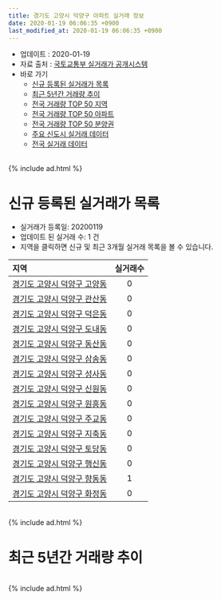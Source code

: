 ```yaml
---
title: 경기도 고양시 덕양구 아파트 실거래 정보
date: 2020-01-19 06:06:35 +0900
last_modified_at: 2020-01-19 06:06:35 +0900
---
```


* 업데이트 : 2020-01-19
* 자료 출처 : [국토교통부 실거래가 공개시스템](http://rt.molit.go.kr)
* 바로 가기
    * [신규 등록된 실거래가 목록](#신규-등록된-실거래가-목록)
    * [최근 5년간 거래량 추이](#최근-5년간-거래량-추이)
    * [전국 거래량 TOP 50 지역](https://apt-info.github.io/apt-trade-info/최근-3개월-전국에서-가장-거래가-많이-발생한-지역)
    * [전국 거래량 TOP 50 아파트](https://apt-info.github.io/apt-trade-info/최근-3개월-전국에서-가장-거래가-많이-발생한-아파트)
    * [전국 거래량 TOP 50 분양권](https://apt-info.github.io/apt-trade-info/최근-3개월-전국에서-가장-거래가-많이-발생한-분양권)
    * [주요 신도시 실거래 데이터](https://apt-info.github.io/apt-trade-info/주요-신도시)
    * [전국 실거래 데이터](https://apt-info.github.io/apt-trade-info/전국)

<br>
{% include ad.html %}
<br>

# 신규 등록된 실거래가 목록
* 실거래가 등록일: 20200119
* 업데이트 된 실거래 수: 1 건
* 지역을 클릭하면 신규 및 최근 3개월 실거래 목록을 볼 수 있습니다.


|지역|실거래수|
|:---|:---:|
|[경기도 고양시 덕양구 고양동](https://apt-info.github.io/apt-trade-info/경기도-고양시-덕양구-고양동)|0|
|[경기도 고양시 덕양구 관산동](https://apt-info.github.io/apt-trade-info/경기도-고양시-덕양구-관산동)|0|
|[경기도 고양시 덕양구 덕은동](https://apt-info.github.io/apt-trade-info/경기도-고양시-덕양구-덕은동)|0|
|[경기도 고양시 덕양구 도내동](https://apt-info.github.io/apt-trade-info/경기도-고양시-덕양구-도내동)|0|
|[경기도 고양시 덕양구 동산동](https://apt-info.github.io/apt-trade-info/경기도-고양시-덕양구-동산동)|0|
|[경기도 고양시 덕양구 삼송동](https://apt-info.github.io/apt-trade-info/경기도-고양시-덕양구-삼송동)|0|
|[경기도 고양시 덕양구 성사동](https://apt-info.github.io/apt-trade-info/경기도-고양시-덕양구-성사동)|0|
|[경기도 고양시 덕양구 신원동](https://apt-info.github.io/apt-trade-info/경기도-고양시-덕양구-신원동)|0|
|[경기도 고양시 덕양구 원흥동](https://apt-info.github.io/apt-trade-info/경기도-고양시-덕양구-원흥동)|0|
|[경기도 고양시 덕양구 주교동](https://apt-info.github.io/apt-trade-info/경기도-고양시-덕양구-주교동)|0|
|[경기도 고양시 덕양구 지축동](https://apt-info.github.io/apt-trade-info/경기도-고양시-덕양구-지축동)|0|
|[경기도 고양시 덕양구 토당동](https://apt-info.github.io/apt-trade-info/경기도-고양시-덕양구-토당동)|0|
|[경기도 고양시 덕양구 행신동](https://apt-info.github.io/apt-trade-info/경기도-고양시-덕양구-행신동)|0|
|[경기도 고양시 덕양구 향동동](https://apt-info.github.io/apt-trade-info/경기도-고양시-덕양구-향동동)|1|
|[경기도 고양시 덕양구 화정동](https://apt-info.github.io/apt-trade-info/경기도-고양시-덕양구-화정동)|0|


<br>
{% include ad.html %}
<br>

# 최근 5년간 거래량 추이


<div style="width:100%;">
    <canvas id="deal_progress" height="200"></canvas>
</div>

<script>
new Chart(document.getElementById("deal_progress"), {
    type: 'line',
    data: {
        labels: ['201501','201502','201503','201504','201505','201506','201507','201508','201509','201510','201511','201512','201601','201602','201603','201604','201605','201606','201607','201608','201609','201610','201611','201612','201701','201702','201703','201704','201705','201706','201707','201708','201709','201710','201711','201712','201801','201802','201803','201804','201805','201806','201807','201808','201809','201810','201811','201812','201901','201902','201903','201904','201905','201906','201907','201908','201909','201910','201911','201912','202001'],
        datasets: [{
            label: '매매',
            pointRadius: 1,
            data: [597, 632, 1001, 764, 745, 786, 647, 486, 544, 658, 411, 340, 416, 437, 626, 665, 734, 808, 812, 776, 741, 716, 358, 312, 264, 373, 540, 492, 727, 774, 651, 365, 335, 332, 392, 303, 576, 536, 720, 363, 422, 455, 454, 994, 1248, 625, 329, 227, 237, 175, 268, 315, 348, 253, 343, 347, 334, 449, 767, 600, 144],
            borderColor: "rgba(255, 201, 14, 1)",
            backgroundColor: "rgba(255, 201, 14, 0.5)",
            fill: false,
            lineTension: 0
        },{
            label: '전월세',
            pointRadius: 1,
            data: [640, 536, 713, 548, 539, 645, 606, 559, 514, 579, 467, 621, 538, 528, 616, 567, 516, 569, 516, 558, 776, 759, 624, 508, 537, 603, 590, 508, 537, 660, 757, 577, 705, 480, 433, 587, 539, 457, 673, 539, 442, 493, 424, 564, 770, 732, 519, 441, 509, 467, 559, 509, 432, 514, 1220, 658, 982, 693, 503, 572, 129],
            borderColor: "rgba(0, 141, 185, 1)",
            backgroundColor: "rgba(0, 141, 185, 0.5)",
            fill: false,
            lineTension: 0
        }
        ]
    },
    options: {
        responsive: true,
        title: {
            display: false
        },
        tooltips: {
            mode: 'index',
            intersect: false
        },
        hover: {
            mode: 'nearest',
            intersect: true
        },
        scales: {
            xAxes: [{
                display: true,
                scaleLabel: {
                    display: true,
                    labelString: '년/월'
                }
            }],
            yAxes: [{
                display: true,
                ticks: {
                    suggestedMin: 0,
                },
                scaleLabel: {
                    display: true,
                    labelString: '실거래 수'
                }
            }]
        }
    }
});

</script>


<br>
{% include ad.html %}
<br>

